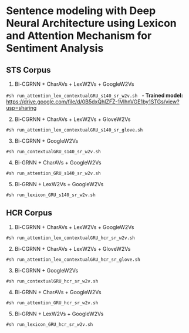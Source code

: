 # Sentence modeling with Deep Neural Architecture using Lexicon and Attention Mechanism for Sentiment Analysis

## STS Corpus
1. Bi-CGRNN + CharAVs + LexW2Vs + GoogleW2Vs

  ```#sh run_attention_lex_contextualGRU_s140_sr_w2v.sh```
  
  **- Trained model:** https://drive.google.com/file/d/0B5dxQhIZFZ-1VlhnVGE1by1STGs/view?usp=sharing

2. Bi-CGRNN + CharAVs + LexW2Vs + GloveW2Vs

  ```#sh run_attention_lex_contextualGRU_s140_sr_glove.sh```

3. Bi-CGRNN + GoogleW2Vs

  ```#sh run_contextualGRU_s140_sr_w2v.sh```

4. Bi-GRNN + CharAVs + GoogleW2Vs

  ```#sh run_attention_GRU_s140_sr_w2v.sh```

5. Bi-GRNN + LexW2Vs + GoogleW2Vs

  ```#sh run_lexicon_GRU_s140_sr_w2v.sh```

## HCR Corpus
1. Bi-CGRNN + CharAVs + LexW2Vs + GoogleW2Vs

  ```#sh run_attention_lex_contextualGRU_hcr_sr_w2v.sh```

2. Bi-CGRNN + CharAVs + LexW2Vs + GloveW2Vs

  ```#sh run_attention_lex_contextualGRU_hcr_sr_glove.sh```

3. Bi-CGRNN + GoogleW2Vs

  ```#sh run_contextualGRU_hcr_sr_w2v.sh```

4. Bi-GRNN + CharAVs + GoogleW2Vs

  ```#sh run_attention_GRU_hcr_sr_w2v.sh```

5. Bi-GRNN + LexW2Vs + GoogleW2Vs

  ```#sh run_lexicon_GRU_hcr_sr_w2v.sh```
